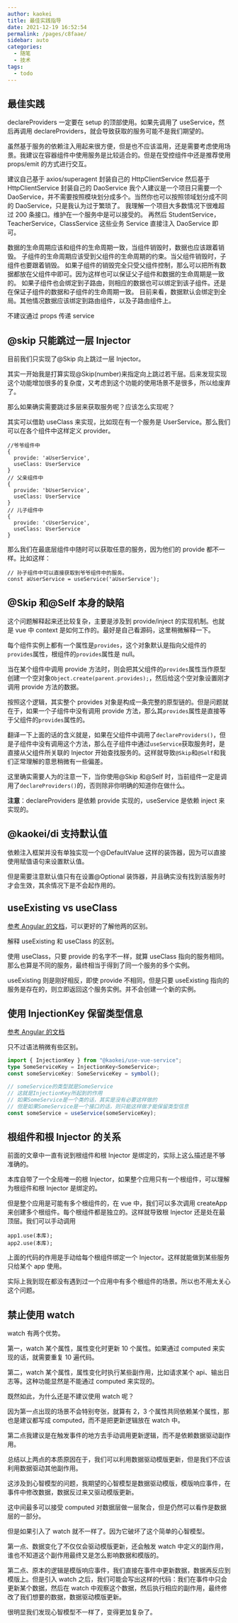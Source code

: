 ```yaml
---
author: kaokei
title: 最佳实践指导
date: 2021-12-19 16:52:54
permalink: /pages/c8faae/
sidebar: auto
categories: 
  - 随笔
  - 技术
tags: 
  - todo
---
```


## 最佳实践

declareProviders 一定要在 setup 的顶部使用。如果先调用了 useService，然后再调用 declareProviders，就会导致获取的服务可能不是我们期望的。

虽然基于服务的依赖注入用起来很方便，但是也不应该滥用，还是需要考虑使用场景。我建议在容器组件中使用服务是比较适合的。但是在受控组件中还是推荐使用 props/emit 的方式进行交互。

建议自己基于 axios/superagent 封装自己的 HttpClientService
然后基于 HttpClientService 封装自己的 DaoService
我个人建议是一个项目只需要一个 DaoService，并不需要按照模块划分成多个。当然你也可以按照领域划分成不同的 DaoService，只是我认为过于繁琐了。
我理解一个项目大多数情况下很难超过 200 条接口。维护在一个服务中是可以接受的。
再然后 StudentService，TeacherService，ClassService 这些业务 Service 直接注入 DaoService 即可。

数据的生命周期应该和组件的生命周期一致，当组件销毁时，数据也应该跟着销毁。
子组件的生命周期应该受到父组件的生命周期的约束。当父组件销毁时，子组件也要跟着销毁。
如果子组件的销毁完全只受父组件控制，那么可以把所有数据都放在父组件中即可。因为这样也可以保证父子组件和数据的生命周期是一致的。
如果子组件也会绑定到子路由，则相应的数据也可以绑定到该子组件。还是在保证子组件的数据和子组件的生命周期一致。
目前来看，数据默认会绑定到全局。其他情况数据应该绑定到路由组件，以及子路由组件上。

不建议通过 props 传递 service

## @skip 只能跳过一层 Injector

目前我们只实现了@Skip 向上跳过一层 Injector。

其实一开始我是打算实现@Skip(number)来指定向上跳过若干层。后来发现实现这个功能增加很多的复杂度，又考虑到这个功能的使用场景不是很多，所以给废弃了。

那么如果确实需要跳过多层来获取服务呢？应该怎么实现呢？

其实可以借助 useClass 来实现，比如现在有一个服务是 UserService。那么我们可以在各个组件中这样定义 provider。

```
//爷爷组件中
{
  provide: 'aUserService',
  useClass: UserService
}
// 父亲组件中
{
  provide: 'bUserService',
  useClass: UserService
}
// 儿子组件中
{
  provide: 'cUserService',
  useClass: UserService
}
```

那么我们在最底层组件中随时可以获取任意的服务，因为他们的 provide 都不一样。比如这样：

```
// 孙子组件中可以直接获取到爷爷组件中的服务。
const aUserService = useService('aUserService');
```

## @Skip 和@Self 本身的缺陷

这个问题解释起来还比较复杂，主要是涉及到 provide/inject 的实现机制。也就是 vue 中 context 是如何工作的。最好是自己看源码，这里稍微解释一下。

每个组件实例上都有一个属性是`provides`，这个对象默认是指向父组件的`provides`属性，根组件的`provides`属性是 null。

当在某个组件中调用 provide 方法时，则会把其父组件的`provides`属性当作原型创建一个空对象`Object.create(parent.provides);`，然后给这个空对象设置刚才调用 provide 方法的数据。

按照这个逻辑，其实整个 provides 对象是构成一条完整的原型链的。但是问题就在于，如果一个子组件中没有调用 provide 方法，那么其`provides`属性是直接等于父组件的`provides`属性的。

翻译一下上面的话的含义就是，如果在父组件中调用了`declareProviders()`，但是子组件中没有调用这个方法，那么在子组件中通过`useService`获取服务时，是直接从父组件所关联的 Injector 开始查找服务的。这样就导致`@Skip`和`@Self`和我们正常理解的意思稍微有一些偏差。

这里确实需要人为的注意一下，当你使用@Skip 和@Self 时，当前组件一定是调用了`declareProviders()`的，否则除非你明确的知道你在做什么。

**注意**：declareProviders 是依赖 provide 实现的，useService 是依赖 inject 来实现的。

## @kaokei/di 支持默认值

依赖注入框架并没有单独实现一个@DefaultValue 这样的装饰器，因为可以直接使用赋值语句来设置默认值。

但是需要注意默认值只有在设置@Optional 装饰器，并且确实没有找到该服务时才会生效，其余情况下是不会起作用的。

## useExisting vs useClass

[参考 Angular 的文档](https://angular.cn/guide/dependency-injection-providers)，可以更好的了解他两的区别。

解释 useExisting 和 useClass 的区别。

使用 useClass，只要 provide 的名字不一样，就算 useClass 指向的服务相同。那么也算是不同的服务，最终相当于得到了同一个服务的多个实例。

useExisting 则是刚好相反，即使 provide 不相同，但是只要 useExisting 指向的服务是存在的，则立即返回这个服务实例。并不会创建一个新的实例。

## 使用 InjectionKey 保留类型信息

[参考 Angular 的文档](https://angular.cn/guide/dependency-injection-providers#using-an-injectiontoken-object)

只不过语法稍微有些区别。

```ts
import { InjectionKey } from "@kaokei/use-vue-service";
type SomeServiceKey = InjectionKey<SomeService>;
const someServiceKey: SomeServiceKey = symbol();

// someService的类型就是SomeService
// 这就是InjectionKey所起到的作用
// 如果SomeService是一个类的话，其实是没有必要这样做的
// 但是如果SomeService是一个接口的话，则只能这样做才能保留类型信息
const someService = useService(someServiceKey);
```

## 根组件和根 Injector 的关系

前面的文章中一直有说到根组件和根 Injector 是绑定的，实际上这么描述是不够准确的。

本库自带了一个全局唯一的根 Injector，如果整个应用只有一个根组件，可以理解为根组件和根 Injector 是绑定的。

但是整个应用是可能有多个根组件的，在 vue 中，我们可以多次调用 createApp 来创建多个根组件。每个根组件都是独立的。这样就导致根 Injector 还是处在最顶层。我们可以手动调用

```
app1.use(本库);
app2.use(本库);
```

上面的代码的作用是手动给每个根组件绑定一个 Injector。这样就能做到某些服务只给某个 app 使用。

实际上我到现在都没有遇到过一个应用中有多个根组件的场景。所以也不用太关心这个问题。

## 禁止使用 watch

watch 有两个优势。

第一，watch 某个属性，属性变化时更新 10 个属性。如果通过 computed 来实现的话，就需要重复 10 遍代码。

第二，watch 某个属性，属性变化时执行某些副作用，比如请求某个 api、输出日志等。这种功能显然是不能通过 computed 来实现的。

既然如此，为什么还是不建议使用 watch 呢？

因为第一点出现的场景不会特别夸张，就算有 2，3 个属性共同依赖某个属性，那也是建议都写成 computed，而不是把更新逻辑放在 watch 中。

第二点我建议是在触发事件的地方去手动调用更新逻辑，而不是依赖数据驱动副作用。

总结以上两点的本质原因在于，我们可以利用数据驱动模版更新，但是我们不应该利用数据驱动其他副作用。

这涉及到心智模型的问题，我期望的心智模型是数据驱动模版，模版响应事件，在事件中修改数据，数据反过来又驱动模版更新。

这中间最多可以接受 computed 对数据层做一层聚合，但是仍然可以看作是数据层的一部分。

但是如果引入了 watch 就不一样了。因为它破坏了这个简单的心智模型。

第一点、数据变化了不仅仅会驱动模版更新，还会触发 watch 中定义的副作用，谁也不知道这个副作用最终又是怎么影响数据和模版的。

第二点、原本的逻辑是模版响应事件，我们直接在事件中更新数据，数据再反应到模版上。但是引入 watch 之后，我们可能会写出这样的代码：我们在事件中只会更新某个数据，然后在 watch 中观察这个数据，然后执行相应的副作用，最终修改了我们想要的数据，数据驱动模版更新。

很明显我们发现心智模型不一样了，变得更加复杂了。
